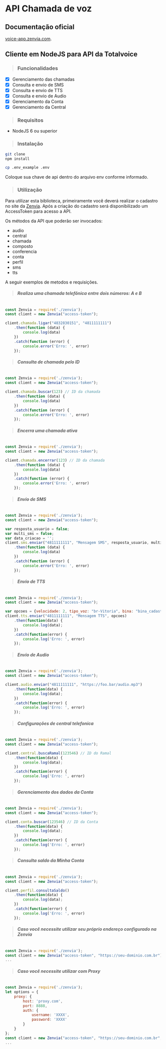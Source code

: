 # API Chamada de voz


## Documentação oficial
[voice-app.zenvia.com]('https://voice-app.zenvia.com/doc/#/').


## Cliente em NodeJS para API da Totalvoice

> ### Funcionalidades

- [X] Gerenciamento das chamadas
- [X] Consulta e envio de SMS
- [X] Consulta e envio de TTS
- [X] Consulta e envio de Audio
- [X] Gerenciamento da Conta
- [X] Gerenciamento da Central

> ### Requisitos

- NodeJS 6 ou superior

> ### Instalação

```bash
git clone
npm install
```

```bash
cp .env_example .env
```

Coloque sua chave de api dentro do arquivo env conforme informado.

> ### Utilização

Para utilizar esta biblioteca, primeiramente você deverá realizar o cadastro no site da [Zenvia]('https://voice-app.zenvia.com/').
Após a criação do cadastro será disponibilizado um AccessToken para acesso a API.

Os métodos da API que poderão ser invocados:
- audio
- central
- chamada
- composto
- conferencia
- conta
- perfil
- sms
- tts

A seguir exemplos de metodos e requisições.

> ##### Realiza uma chamada telefônica entre dois números: A e B

```javascript

const Zenvia = require('./zenvia');
const client = new Zenvia("access-token");

client.chamada.ligar("4832830151", "4811111111")
    .then(function (data) {
        console.log(data)
    })
    .catch(function (error) {
        console.error('Erro: ', error)
    });

```

> ##### Consulta de chamada pelo ID

```javascript

const Zenvia = require('./zenvia');
const client = new Zenvia("access-token");

client.chamada.buscar(123) // ID da chamada
    .then(function (data) {
        console.log(data)
    })
    .catch(function (error) {
        console.error('Erro: ', error)
    });

```


> ##### Encerra uma chamada ativa

```javascript

const Zenvia = require('./zenvia');
const client = new Zenvia("access-token");

client.chamada.encerrar(123) // ID da chamada
    .then(function (data) {
        console.log(data)
    })
    .catch(function (error) {
        console.error('Erro: ', error)
    });

```

> ##### Envio de SMS

```javascript

const Zenvia = require('./zenvia');
const client = new Zenvia("access-token");

var resposta_usuario = false;
var multi_sms = false;
var data_criacao = '';
client.sms.enviar("4811111111", "Mensagem SMS", resposta_usuario, multi_sms, data_criacao)
    .then(function (data) {
        console.log(data)
    })
    .catch(function (error) {
        console.error('Erro: ', error)
    });

```

> ##### Envio de TTS

```javascript

const Zenvia = require('./zenvia');
const client = new Zenvia("access-token");

var opcoes = {velocidade: 2, tipo_voz: "br-Vitoria", bina: "bina_cadastrada"};
client.tts.enviar("4811111111", "Mensagem TTS", opcoes)
    .then(function(data) {
        console.log(data);
    })
    .catch(function(error) {
        console.log('Erro: ', error)
    });

```

> ##### Envio de Audio

```javascript

const Zenvia = require('./zenvia');
const client = new Zenvia("access-token");

client.audio.enviar("4811111111", "https://foo.bar/audio.mp3")
    .then(function(data) {
        console.log(data);
    })
    .catch(function(error) {
        console.log('Erro: ', error)
    });

```

> ##### Configurações de central telefonica

```javascript

const Zenvia = require('./zenvia');
const client = new Zenvia("access-token");

client.central.buscaRamal(123546) // ID do Ramal
    .then(function(data) {
        console.log(data);
    })
    .catch(function(error) {
        console.log('Erro: ', error)
    });

```

> ##### Gerenciamento dos dados da Conta

```javascript

const Zenvia = require('./zenvia');
const client = new Zenvia("access-token");

client.conta.buscar(123546) // ID da Conta
    .then(function(data) {
        console.log(data);
    })
    .catch(function(error) {
        console.log('Erro: ', error)
    });

```

> ##### Consulta saldo da Minha Conta

```javascript

const Zenvia = require('./zenvia');
const client = new Zenvia("access-token");

client.perfil.consultaSaldo()
    .then(function(data) {
        console.log(data);
    })
    .catch(function(error) {
        console.log('Erro: ', error)
    });

```

> ##### Caso você necessite utilizar seu próprio endereço configurado na Zenvia

```javascript

const Zenvia = require('./zenvia');
const client = new Zenvia("access-token", "https://seu-dominio.com.br");
...

```

> ##### Caso você necessite utilizar com Proxy

```javascript

const Zenvia = require('./zenvia');
let options = {
    proxy: {
        host: 'proxy.com',
        port: 8888,
        auth: {
            username: 'XXXX',
            password: 'XXXX'
        }
    }
};
const client = new Zenvia("access-token", "https://seu-dominio.com.br", options);
...

```
